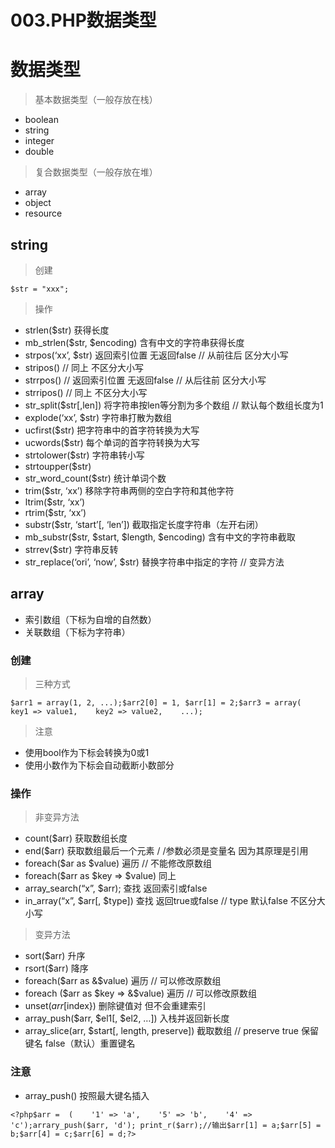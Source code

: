 # 003.PHP数据类型

# 数据类型

> 基本数据类型（一般存放在栈）

- boolean
- string
- integer
- double

> 复合数据类型（一般存放在堆）

- array
- object
- resource

## string

> 创建

```
$str = "xxx";
```

> 操作

- strlen($str) 获得长度
- mb_strlen($str, $encoding) 含有中文的字符串获得长度
- strpos(‘xx’, $str) 返回索引位置 无返回false // 从前往后 区分大小写
- stripos() // 同上 不区分大小写
- strrpos() // 返回索引位置 无返回false // 从后往前 区分大小写
- strripos() // 同上 不区分大小写
- str_split($str[,len]) 将字符串按len等分割为多个数组 // 默认每个数组长度为1
- explode(‘xx’, $str) 字符串打散为数组
- ucfirst($str) 把字符串中的首字符转换为大写
- ucwords($str) 每个单词的首字符转换为大写
- strtolower($str) 字符串转小写
- strtoupper($str)
- str_word_count($str) 统计单词个数
- trim($str, ‘xx’) 移除字符串两侧的空白字符和其他字符
- ltrim($str, ‘xx’)
- rtrim($str, ‘xx’)
- substr($str, ‘start’[, ‘len’]) 截取指定长度字符串（左开右闭）
- mb_substr($str, $start, $length, $encoding) 含有中文的字符串截取
- strrev($str) 字符串反转
- str_replace(‘ori’, ‘now’, $str) 替换字符串中指定的字符 // 变异方法

## array

- 索引数组（下标为自增的自然数）
- 关联数组（下标为字符串）

### 创建

> 三种方式

```
$arr1 = array(1, 2, ...);$arr2[0] = 1, $arr[1] = 2;$arr3 = array(    key1 => value1,    key2 => value2,    ...);
```

> 注意

- 使用bool作为下标会转换为0或1
- 使用小数作为下标会自动截断小数部分

### 操作

> 非变异方法

- count($arr) 获取数组长度
- end($arr) 获取数组最后一个元素 / /参数必须是变量名 因为其原理是引用
- foreach($ar as $value) 遍历 // 不能修改原数组
- foreach($arr as $key => $value) 同上
- array_search(“x”, $arr); 查找 返回索引或false
- in_array(“x”, $arr[, $type]) 查找 返回true或false // type 默认false 不区分大小写

> 变异方法

- sort($arr) 升序
- rsort($arr) 降序
- foreach($arr as &$value) 遍历 // 可以修改原数组
- foreach ($arr as $key => &$value) 遍历 // 可以修改原数组
- unset(*arr*[index}) 删除键值对 但不会重建索引
- array_push($arr, $el1[, $el2, …]) 入栈并返回新长度
- array_slice(arr, $start[, length, preserve]) 截取数组 // preserve true 保留键名 false（默认）重置键名

### 注意

- array_push() 按照最大键名插入

```
<?php$arr =  (    '1' => 'a',    '5' => 'b',    '4' => 'c');arrary_push($arr, 'd'); print_r($arr);//输出$arr[1] = a;$arr[5] = b;$arr[4] = c;$arr[6] = d;?>
```